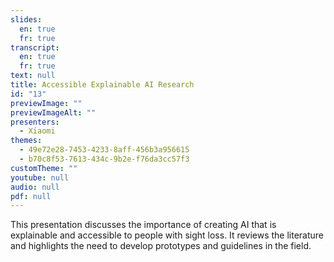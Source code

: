 ```yaml
---
slides:
  en: true
  fr: true
transcript:
  en: true
  fr: true
text: null
title: Accessible Explainable AI Research
id: "13"
previewImage: ""
previewImageAlt: ""
presenters:
  - Xiaomi
themes:
  - 49e72e28-7453-4233-8aff-456b3a956615
  - b70c8f53-7613-434c-9b2e-f76da3cc57f3
customTheme: ""
youtube: null
audio: null
pdf: null
---
```

This presentation discusses the importance of creating AI that is explainable and accessible to people with sight loss. It reviews the literature and highlights the need to develop prototypes and guidelines in the field.

